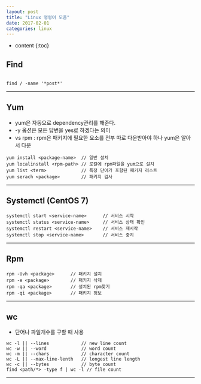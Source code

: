 ```yaml
---
layout: post
title: "Linux 명령어 모음"
date: 2017-02-01
categories: linux
---
```


* content
{:toc}

## Find
```

find / -name '*post*'

```
***

## Yum
* yum은 자동으로 dependency관리를 해준다.
* -y 옵션은 모든 답변을 yes로 하겠다는 의미
* vs rpm : rpm은 패키지에 필요한 요소를 전부 따로 다운받아야 하나 yum은 알아서 다운

```
yum install <package-name>  // 일반 설치
yum localinstall <rpm-path> // 로컬에 rpm파일을 yum으로 설치
yum list <term>             // 특정 단어가 포함된 패키지 리스트
yum serach <package>        // 패키지 검사
```
***

## Systemctl (CentOS 7)

```
systemctl start <service-name>      // 서비스 시작
systemctl status <service-name>     // 서비스 상태 확인
systemctl restart <service-name>    // 서비스 재시작
systemctl stop <service-name>       // 서비스 중지
```
***

## Rpm

```
rpm -Uvh <package>      // 패키지 설치
rpm -e <package>        // 패키지 삭제
rpm -qa <package>       // 설치된 rpm찾기
rpm -qi <package>       // 패키지 정보
```
***

## wc
- 단어나 파일개수를 구할 때 사용
```
wc -l || --lines            // new line count
wc -w || --word             // word count
wc -m || --chars            // character count
wc -L || --max-line-lenth   // longest line length
wc -c || --bytes            // byte count
find <path/*> -type f | wc -l // file count 
```
***